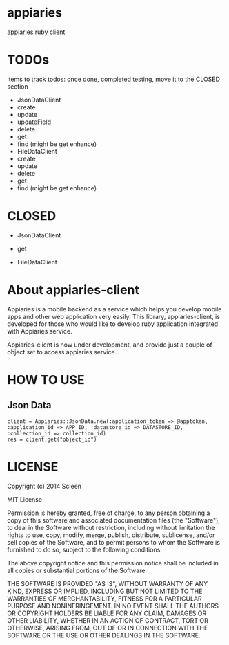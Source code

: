 appiaries
=========

appiaries ruby client

# TODOs

items to track todos: once done, completed testing, move it to the CLOSED section 

 - JsonDataClient
  - create
  - update
  - updateField
  - delete
  - get
  - find (might be get enhance)
 - FileDataClient
  - create
  - update
  - delete
  - get
  - find (might be get enhance)

# CLOSED

 - JsonDataClient
  - get

 - FileDataClient

# About appiaries-client

Appiaries is a mobile backend as a service which helps you develop mobile apps and other web application very easily. This library, appiaries-client, is developed for those who would like to develop ruby application integrated with Appiaries service.

Appiaries-client is now under development, and provide just a couple of object set to access appiaries service. 

# HOW TO USE

## Json Data

```
client = Appiaries::JsonData.new(:application_token => @apptoken, :application_id => APP_ID, :datastore_id => DATASTORE_ID, :collection_id => collection_id)
res = client.get("object_id")
```

# LICENSE

Copyright (c) 2014 Scleen

MIT License

Permission is hereby granted, free of charge, to any person obtaining
a copy of this software and associated documentation files (the
"Software"), to deal in the Software without restriction, including
without limitation the rights to use, copy, modify, merge, publish,
distribute, sublicense, and/or sell copies of the Software, and to
permit persons to whom the Software is furnished to do so, subject to
the following conditions:

The above copyright notice and this permission notice shall be
included in all copies or substantial portions of the Software.

THE SOFTWARE IS PROVIDED "AS IS", WITHOUT WARRANTY OF ANY KIND,
EXPRESS OR IMPLIED, INCLUDING BUT NOT LIMITED TO THE WARRANTIES OF
MERCHANTABILITY, FITNESS FOR A PARTICULAR PURPOSE AND
NONINFRINGEMENT. IN NO EVENT SHALL THE AUTHORS OR COPYRIGHT HOLDERS BE
LIABLE FOR ANY CLAIM, DAMAGES OR OTHER LIABILITY, WHETHER IN AN ACTION
OF CONTRACT, TORT OR OTHERWISE, ARISING FROM, OUT OF OR IN CONNECTION
WITH THE SOFTWARE OR THE USE OR OTHER DEALINGS IN THE SOFTWARE.
